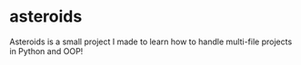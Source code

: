 # asteroids
Asteroids is a small project I made to learn how to handle multi-file projects in Python and OOP!
